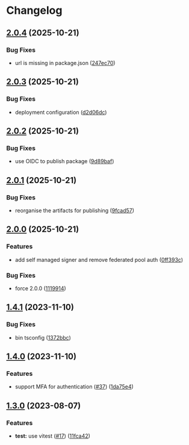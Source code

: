 # Changelog

## [2.0.4](https://github.com/ScribeLabsAI/ScribeAuthNode/compare/2.0.3...2.0.4) (2025-10-21)


### Bug Fixes

* url is missing in package.json ([247ec70](https://github.com/ScribeLabsAI/ScribeAuthNode/commit/247ec7090bd2f111e7465c5abaa4a7eef504e8f9))

## [2.0.3](https://github.com/ScribeLabsAI/ScribeAuthNode/compare/2.0.2...2.0.3) (2025-10-21)


### Bug Fixes

* deployment configuration ([d2d06dc](https://github.com/ScribeLabsAI/ScribeAuthNode/commit/d2d06dcafa9a6c3239915123f636422e00ae149b))

## [2.0.2](https://github.com/ScribeLabsAI/ScribeAuthNode/compare/2.0.1...2.0.2) (2025-10-21)


### Bug Fixes

* use OIDC to publish package ([9d89baf](https://github.com/ScribeLabsAI/ScribeAuthNode/commit/9d89bafa05b97dae7e40dd171646604a01813f8d))

## [2.0.1](https://github.com/ScribeLabsAI/ScribeAuthNode/compare/2.0.0...2.0.1) (2025-10-21)


### Bug Fixes

* reorganise the artifacts for publishing ([9fcad57](https://github.com/ScribeLabsAI/ScribeAuthNode/commit/9fcad572153727309434f494368530816361d574))

## [2.0.0](https://github.com/ScribeLabsAI/ScribeAuthNode/compare/1.4.1...2.0.0) (2025-10-21)


### Features

* add self managed signer and remove federated pool auth ([0ff393c](https://github.com/ScribeLabsAI/ScribeAuthNode/commit/0ff393c936cd9583224464070d2832fca95d0f66))


### Bug Fixes

* force 2.0.0 ([1119914](https://github.com/ScribeLabsAI/ScribeAuthNode/commit/111991478dd85056ec9dc86c748e5dfb63614587))

## [1.4.1](https://github.com/ScribeLabsAI/ScribeAuthNode/compare/1.4.0...1.4.1) (2023-11-10)


### Bug Fixes

* bin tsconfig ([1372bbc](https://github.com/ScribeLabsAI/ScribeAuthNode/commit/1372bbca939f958796efc8a71f897129ebf4d7d0))

## [1.4.0](https://github.com/ScribeLabsAI/ScribeAuthNode/compare/1.3.0...1.4.0) (2023-11-10)


### Features

* support MFA for authentication ([#37](https://github.com/ScribeLabsAI/ScribeAuthNode/issues/37)) ([1da75e4](https://github.com/ScribeLabsAI/ScribeAuthNode/commit/1da75e430889ea99da98704f36e0f67c71a8a1f0))

## [1.3.0](https://github.com/ScribeLabsAI/ScribeAuthNode/compare/1.2.1...1.3.0) (2023-08-07)


### Features

* **test:** use vitest ([#17](https://github.com/ScribeLabsAI/ScribeAuthNode/issues/17)) ([11fca42](https://github.com/ScribeLabsAI/ScribeAuthNode/commit/11fca42bbf7accec60e4aa6ce742d421ae589752))
